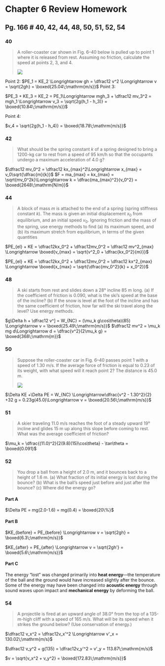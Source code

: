 # Chapter 6 Review Homework

##   Pg. 166 # 40, 42, 44, 48, 50, 51, 52, 54

### 40

> A roller-coaster car shown in Fig. 6–40 below is pulled up to point 1 where it is released from rest. Assuming no friction, calculate the speed at points 2, 3, and 4.
>
> ![](/home/ou/Downloads/AP%20and%20SAT%20Subject/AP/physics/md/AP-Physics-1/images/Problem%206-40.png)

 Point 2: 
$PE_1 = KE_2 \Longrightarrow gh = \dfrac12 v^2 \Longrightarrow v = \sqrt{2gh} = \boxed{25.04\;\mathrm{m/s}}$
Point 3:

$PE_3 + KE_3 = KE_2 = PE_1\Longrightarrow mgh_3 + \dfrac12 mv_3^2 = mgh_1 \Longrightarrow v_3 = \sqrt{2g(h_1 - h_3)} = \boxed{10.84\;\mathrm{m/s}}$

Point 4:

$v_4 = \sqrt{2g(h_1 - h_4)} = \boxed{18.78\;\mathrm{m/s}}$

### 42

>What should be the spring constant $k$ of a spring designed to bring a 1200-kg car to rest from a speed of 95 km/h so that the occupants undergo a maximum acceleration of 4.0 g?

$\dfrac12 mv_0^2 = \dfrac12 kx_{max}^2\Longrightarrow x_{max} = v_0\sqrt{\dfrac{m}{k}}$
$F = ma_{max} = kx_{max} = \sqrt{mv_0^2k}\Longrightarrow k = \dfrac{ma_{max}^2}{v_0^2} = \boxed{2648\;\mathrm{N/m}}$ 

### 44

> A block of mass $m$ is attached to the end of a spring (spring stiffness constant $k$). The mass is given an initial displacement $x_0$ from equilibrium, and an initial speed $v_0$. Ignoring friction and the mass of the spring, use energy methods to find (a) its maximum speed, and (b) its maximum stretch from equilibrium, in terms of the given quantities

$PE_{el} + KE = \dfrac12kx_0^2 + \dfrac12mv_0^2 = \dfrac12 mv^2_{max} \Longrightarrow \boxed{v_{max} = \sqrt{v^2_0 + \dfrac{kx_0^2}{m}}}$

$PE_{el} + KE = \dfrac12kx_0^2 + \dfrac12mv_0^2 = \dfrac12 kx^2_{max} \Longrightarrow \boxed{x_{max} = \sqrt{\dfrac{mv_0^2}{k} + x_0^2}}$

### 48

>  A ski starts from rest and slides down a 28° incline 85 m long. (a) If the coefficient of friction is 0.090, what is the ski’s speed at the base of the incline? (b) If the snow is level at the foot of the incline and has the same coefficient of friction, how far will the ski travel along the level? Use energy methods.

$g\Delta h + \dfrac12 v^] = W_{NC} = (\mu_k g\cos\theta)(85) \Longrightarrow v = \boxed{25.49\;\mathrm{m/s}}$
$\dfrac12 mv^2 = \mu_k mg d\Longrightarrow d = \dfrac{v^2}{2\mu_k g} = \boxed{368\;\mathrm{m}}$

### 50

> Suppose the roller-coaster car in Fig. 6–40 passes point 1 with a speed of 1.30 m/s. If the average force of friction is equal to 0.23 of its weight, with what speed will it reach point 2? The distance is 45.0 m.
>
> ![](/home/ou/Downloads/AP%20and%20SAT%20Subject/AP/physics/md/AP-Physics-1/images/Problem%206-40.png)

$\Delta KE +\Delta PE = W_{NC} \Longrightarrow\dfrac{v^2 - 1.30^2}{2} +32 g = 0.23g(45.0)\Longrightarrow v = \boxed{20.56\;\mathrm{m/s}}$

### 51

> A skier traveling 11.0 m/s reaches the foot of a steady upward 19° incline and glides 15 m up along this slope before coming to rest. What was the average coefficient of friction?

$\mu_k = \dfrac{(11.0)^2}{2(9.8)(15)\cos\theta} - \tan\theta = \boxed{0.091}$

### 52

> You drop a ball from a height of 2.0 m, and it bounces back to a height of 1.6 m. (a) What fraction of its initial energy is lost during the bounce? (b) What is the ball’s speed just before and just after the bounce? (c) Where did the energy go?

#### Part A

$\Delta PE = mg(2.0-1.6) = mg(0.4) = \boxed{20\%}$

#### Part B

$KE_{before} = PE_{before} \Longrightarrow v = \sqrt{2gh} = \boxed{6.3\;\mathrm{m/s}}$

$KE_{after} = PE_{after} \Longrightarrow v = \sqrt{2gh'} = \boxed{5.6\;\mathrm{m/s}}$

#### Part C

The energy “lost” was changed primarily into **heat energy**—the temperature of the ball and the ground would have increased slightly after the bounce. Some of the energy may have been changed into **acoustic energy** through sound waves upon impact and **mechanical energy** by deforming the ball. 

### 54

> A projectile is fired at an upward angle of 38.0° from the top of a 135-m-high cliff with a speed of 165 m/s. What will be its speed when it strikes the ground below? (Use conservation of energy.)

$\dfrac12 v_x^2  = \dfrac12v_x'^2 \Longrightarrow v'_x = 130.02\;\mathrm{m/s}$

$\dfrac12 v_y^2 + g(135) = \dfrac12v_y'^2 = v'_y = 113.87\;\mathrm{m/s}$

$v = \sqrt{v_x^2 + v_y^2} = \boxed{172.83\;\mathrm{m/s}}$

